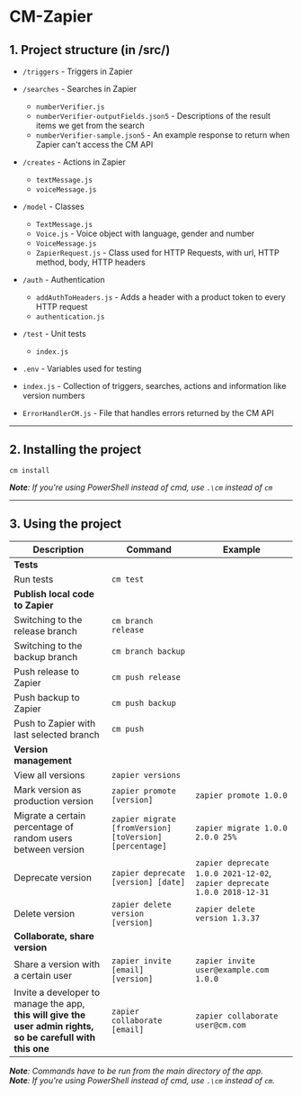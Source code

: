 # CM-Zapier  
## 1. Project structure (in /src/)
- `/triggers` - Triggers in Zapier
- `/searches` - Searches in Zapier
  - `numberVerifier.js`
  - `numberVerifier-outputFields.json5` - Descriptions of the result items we get from the search
  - `numberVerifier-sample.json5` - An example response to return when Zapier can't access the CM API
- `/creates` - Actions in Zapier
  - `textMessage.js`
  - `voiceMessage.js`
- `/model` - Classes
  - `TextMessage.js`
  - `Voice.js` - Voice object with language, gender and number
  - `VoiceMessage.js`
  - `ZapierRequest.js` - Class used for HTTP Requests, with url, HTTP method, body, HTTP headers
- `/auth` - Authentication
  - `addAuthToHeaders.js` - Adds a header with a product token to every HTTP request
  - `authentication.js`
  
- `/test` - Unit tests  
  - `index.js`
- `.env` - Variables used for testing
  
- `index.js` - Collection of triggers, searches, actions and information like version numbers  
- `ErrorHandlerCM.js` - File that handles errors returned by the CM API

---

## 2. Installing the project
`cm install`

_**Note**: If you're using PowerShell instead of cmd, use `.\cm` instead of `cm`_
  
---

## 3. Using the project
Description  | Command       | Example
------------ | ------------- | -------------
**Tests** | | 
Run tests | `cm test` | 
**Publish local code to Zapier** | | 
Switching to the release branch | `cm branch release` | 
Switching to the backup branch | `cm branch backup` | 
Push release to Zapier | `cm push release` | 
Push backup to Zapier | `cm push backup` | 
Push to Zapier with last selected branch | `cm push` | 
**Version management** | | 
View all versions | `zapier versions` | 
Mark version as production version | `zapier promote [version]` | `zapier promote 1.0.0`
Migrate a certain percentage of random users between version | `zapier migrate [fromVersion] [toVersion] [percentage]` | `zapier migrate 1.0.0 2.0.0 25%`
Deprecate version | `zapier deprecate [version] [date]` | `zapier deprecate 1.0.0 2021-12-02`, `zapier deprecate 1.0.0 2018-12-31`
Delete version | `zapier delete version [version]` | `zapier delete version 1.3.37`
**Collaborate, share version** | | 
Share a version with a certain user | `zapier invite [email] [version]` | `zapier invite user@example.com 1.0.0`
Invite a developer to manage the app, **this will give the user admin rights, so be carefull with this one** | `zapier collaborate [email]` | `zapier collaborate user@cm.com`

_**Note**: Commands have to be run from the main directory of the app._  
_**Note**: If you're using PowerShell instead of cmd, use `.\cm` instead of `cm`._  
